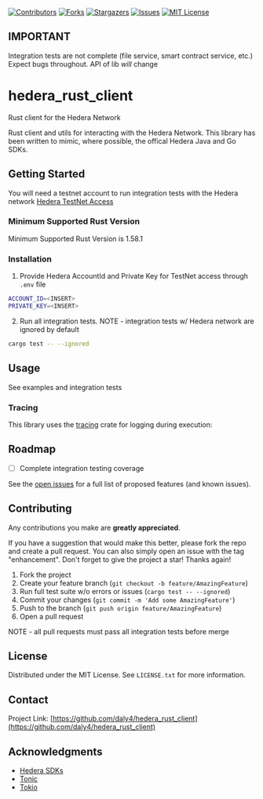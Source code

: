 <!-- PROJECT SHIELDS -->
[![Contributors][contributors-shield]][contributors-url]
[![Forks][forks-shield]][forks-url]
[![Stargazers][stars-shield]][stars-url]
[![Issues][issues-shield]][issues-url]
[![MIT License][license-shield]][license-url]

## IMPORTANT

Integration tests are not complete (file service, smart contract service, etc.) Expect bugs throughout. API of lib *will* change

# hedera_rust_client

Rust client for the Hedera Network

Rust client and utils for interacting with the Hedera Network. This library has been written to mimic, where possible, the offical Hedera Java and Go SDKs.

## Getting Started

You will need a testnet account to run integration tests with the Hedera network
[Hedera TestNet Access](https://docs.hedera.com/guides/testnet/testnet-access)

### Minimum Supported Rust Version

Minimum Supported Rust Version is 1.58.1

### Installation

1. Provide Hedera AccountId and Private Key for TestNet access through `.env` file

```sh
ACCOUNT_ID=<INSERT>
PRIVATE_KEY=<INSERT>
```

2. Run all integration tests. NOTE - integration tests w/ Hedera network are ignored by default

```sh
cargo test -- --ignored
```

## Usage

See examples and integration tests

### Tracing

This library uses the [tracing](https://github.com/tokio-rs/tracing) crate for logging during execution:

## Roadmap

- [ ] Complete integration testing coverage

See the [open issues](https://github.com/daly4/hedera_rust_client/issues) for a full list of proposed features (and known issues).

## Contributing

Any contributions you make are **greatly appreciated**.

If you have a suggestion that would make this better, please fork the repo and create a pull request. You can also simply open an issue with the tag "enhancement".
Don't forget to give the project a star! Thanks again!

1. Fork the project
2. Create your feature branch (`git checkout -b feature/AmazingFeature`)
3. Run full test suite w/o errors or issues (`cargo test -- --ignored`)
4. Commit your changes (`git commit -m 'Add some AmazingFeature'`)
5. Push to the branch (`git push origin feature/AmazingFeature`)
6. Open a pull request

NOTE - all pull requests must pass all integration tests before merge

## License

Distributed under the MIT License. See `LICENSE.txt` for more information.

## Contact

Project Link: [https://github.com/daly4/hedera_rust_client](https://github.com/daly4/hedera_rust_client)

## Acknowledgments

- [Hedera SDKs](https://github.com/hashgraph)
- [Tonic](https://github.com/hyperium/tonic)
- [Tokio](https://github.com/tokio-rs/tokio)

<!-- MARKDOWN LINKS & IMAGES -->
<!-- https://www.markdownguide.org/basic-syntax/#reference-style-links -->

[contributors-shield]: https://img.shields.io/github/contributors/daly4/hedera_rust_client
[contributors-url]: https://github.com/daly4/hedera_rust_client/graphs/contributors
[forks-shield]: https://img.shields.io/github/forks/daly4/hedera_rust_client
[forks-url]: https://github.com/daly4/hedera_rust_client/network/members
[stars-shield]: https://img.shields.io/github/stars/daly4/hedera_rust_client
[stars-url]: https://github.com/daly4/hedera_rust_client/stargazers
[issues-shield]: https://img.shields.io/github/issues/daly4/hedera_rust_client
[issues-url]: https://github.com/daly4/hedera_rust_client/issues
[license-shield]: https://img.shields.io/github/license/daly4/hedera_rust_client
[license-url]: https://github.com/daly4/hedera_rust_client/blob/master/LICENSE.txt
